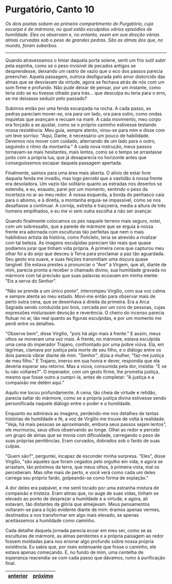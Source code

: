 # Purgatório, Canto 10

_Os dois poetas sobem ao primeiro compartimento do Purgatório, cuja escarpa é de mármore, no qual estão esculpidos vários episódios de humildade. Eles os observam e, no entanto, veem em sua direção várias almas curvadas sob o peso de grandes pedras. São as almas dos que, no mundo, foram soberbos._

---

Quando atravessamos o limiar daquela porta solene, senti um frio sutil subir pela espinha, como se o peso invisível de pecados antigos se desprendesse, deixando um rastro de vazio que o eco dos passos parecia preencher. Aquela passagem, outrora desfigurada pelo amor distorcido das almas que se desviavam da virtude, agora se fechava atrás de nós com um som firme e profundo. Não pude deixar de pensar, por um instante, como teria sido se eu tivesse olhado para trás... que desculpa eu teria para o erro, se me deixasse seduzir pelo passado?

Subimos então por uma fenda escarpada na rocha. A cada passo, as pedras pareciam mover-se, ora para um lado, ora para outro, como ondas inquietas que avançam e recuam na maré. A cada movimento, meu corpo era forçado a se ajustar, como se o próprio caminho estivesse testando nossa resistência. Meu guia, sempre atento, virou-se para mim e disse com um leve sorriso: "Aqui, Dante, é necessário um pouco de habilidade. Devemos nos mover com cuidado, alternando de um lado para o outro, seguindo o ritmo da montanha." A cada nova instrução, meus passos tornavam-se mais hesitantes, mais lentos, como se o tempo se arrastasse junto com a própria lua, que já desaparecia no horizonte antes que conseguíssemos escapar daquela passagem apertada.

Finalmente, saímos para uma área mais aberta. O alívio de estar livre daquela fenda me invadiu, mas logo percebi que a vastidão à nossa frente era desoladora. Um vazio tão solitário quanto as estradas nos desertos se estendia, e eu, exausto, parei por um momento, sentindo o peso da incerteza no ar ao meu redor. À nossa esquerda, a borda do penhasco caía para o abismo, e à direita, a montanha erguia-se impassível, como se nos desafiasse a continuar. A cornija, estreita e traiçoeira, media a altura de três homens empilhados, e eu me vi sem outra escolha a não ser avançar.

Quando finalmente colocamos os pés naquele terreno mais seguro, notei, com um sobressalto, que a parede de mármore que se erguia à nossa frente era adornada com esculturas tão perfeitas que nem o mais habilidoso artista da história, como Policleto, teria se atrevido a rivalizar com tal beleza. As imagens esculpidas pareciam tão reais que quase podíamos jurar que tinham vida própria. A primeira cena que capturou meu olhar foi a do anjo que desceu à Terra para proclamar a paz tão aguardada. Seu gesto era suave, e suas feições transmitiam uma doçura quase tangível. Ele estava prestes a pronunciar o "Ave" à Virgem, que ali, diante de mim, parecia pronta a receber o chamado divino, sua humildade gravada no mármore com tal precisão que suas palavras ecoavam em minha mente: "Eis a serva do Senhor".

"Não se prenda a um único ponto", interrompeu Virgílio, com sua voz calma e sempre atenta ao meu estado. Movi-me então para observar mais de perto outra cena, que se desenhava à direita da primeira. Era a Arca Sagrada sendo conduzida por bois, cercada por um coro de pessoas, cujas expressões misturavam devoção e reverência. O cheiro do incenso parecia flutuar no ar, tão real quanto as figuras esculpidas, e por um momento me perdi entre os detalhes.

"Observe bem", disse Virgílio, "pois há algo mais à frente." E assim, meus olhos se moveram uma vez mais. À frente, no mármore, estava esculpida uma cena do imperador Trajano, confrontado por uma pobre viúva. Ela, em lágrimas, clamava por justiça pela morte de seu filho, e o diálogo entre os dois parecia vibrar diante de mim. "Senhor", dizia a mulher, "faz-me justiça de meu filho." E Trajano, imerso em sua honra e dever, respondia que ela deveria esperar seu retorno. Mas a viúva, consumida pela dor, insistia: "E se tu não voltares?". O imperador, com um gesto firme, lhe prometia justiça, mesmo que fosse outro a cumpri-la, antes de completar: "A justiça e a compaixão me detêm aqui."

Aquilo me tocou profundamente. A cena, tão cheia de virtude e retidão, parecia saltar do mármore, como se a própria justiça divina estivesse sendo personificada naquele diálogo entre o poder e a humildade.

Enquanto eu admirava as imagens, perdendo-me nos detalhes de tantas histórias de humildade e fé, a voz de Virgílio me trouxe de volta à realidade. "Veja, há mais pessoas se aproximando, embora seus passos sejam lentos", ele murmurou, seus olhos observando ao longe. Olhei ao redor e percebi um grupo de almas que se movia com dificuldade, carregando o peso de suas próprias penitências. Eram curvados, dobrados sob o fardo de suas culpas. 

"Quem são?", perguntei, incapaz de esconder minha surpresa. "Eles", disse Virgílio, "são aqueles que foram cegados pelo orgulho em vida, e agora se arrastam, tão próximos da terra, que meus olhos, à primeira vista, mal os perceberam. Mas olhe mais de perto, e você verá como cada um deles carrega seu próprio fardo, golpeando-se como forma de expiação."

A dor deles era palpável, e me senti tocado por uma estranha mistura de compaixão e tristeza. Eram almas que, no auge de suas vidas, tinham se elevado ao ponto de desprezar a humildade e a virtude, e agora, ali estavam, tão distantes da glória que almejavam. Meus pensamentos voltaram-se para a lição evidente diante de mim: éramos apenas vermes, destinados a nos transformar em algo mais elevado, se apenas aceitássemos a humildade como caminho.

Cada detalhe daquela jornada parecia ecoar em meu ser, como se as esculturas de mármore, as almas penitentes e a própria paisagem ao redor fossem moldadas para nos ensinar algo profundo sobre nossa própria existência. Eu sabia que, por mais extenuante que fosse o caminho, ele estava apenas começando. E, no fundo de mim, uma centelha de esperança reacendia-se com cada passo que dávamos, rumo à purificação final.

| [anterior](/b_purgatorio/9/README.md) | [próximo](/b_purgatorio/11/README.md) |
|----------|---------|